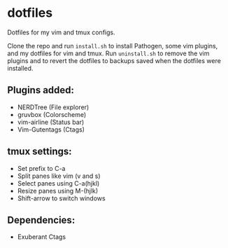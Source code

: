 # dotfiles
Dotfiles for my vim and tmux configs.

Clone the repo and run `install.sh` to install Pathogen, some vim plugins, and my dotfiles for vim and tmux.
Run `uninstall.sh` to remove the vim plugins and to revert the dotfiles to backups saved when the dotfiles were installed.

## Plugins added:
* NERDTree (File explorer)
* gruvbox (Colorscheme)
* vim-airline (Status bar)
* Vim-Gutentags (Ctags)

## tmux settings:
* Set prefix to C-a
* Split panes like vim (v and s)
* Select panes using C-a(hjkl)
* Resize panes using M-(hjlk)
* Shift-arrow to switch windows

## Dependencies:
* Exuberant Ctags
